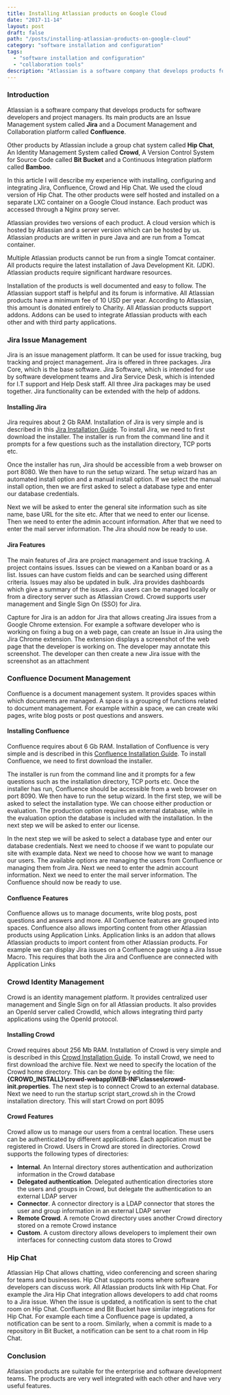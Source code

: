 ```yaml
---
title: Installing Atlassian products on Google Cloud
date: "2017-11-14"
layout: post
draft: false
path: "/posts/installing-atlassian-products-on-google-cloud"
category: "software installation and configuration"
tags:
  - "software installation and configuration"
  - "collaboration tools"
description: "Atlassian is a software company that develops products for software developers and project managers. Its main products are an Issue Management system called Jira and a Document Management and Collaboration platform called Confluence."
---
```


### Introduction
Atlassian is a software company that develops products for software developers and project managers. Its main products are an Issue Management system called **Jira** and a Document Management and Collaboration platform called **Confluence**.

Other products by Atlassian include a group chat system called **Hip Chat**, An Identity Management System called **Crowd**, A Version Control System for Source Code called **Bit Bucket** and a Continuous Integration platform called **Bamboo**.

In this article I will describe my experience with installing, configuring and integrating Jira, Confluence, Crowd and Hip Chat. We used the cloud version of Hip Chat. The other products were self hosted and installed on a separate LXC container on a Google Cloud instance. Each product was accessed through a Nginx proxy server.

Atlassian provides two versions of each product. A cloud version which is hosted by Atlassian and a server version which can be hosted by us. Atlassian products are written in pure Java and are run from a Tomcat container.

Multiple Atlassian products cannot be run from a single Tomcat container. All products require the latest installation of Java Development Kit. (JDK). Atlassian products require significant hardware resources.

Installation of the products is well documented and easy to follow. The Atlassian support staff is helpful and its forum is informative. All Atlassian products have a minimum fee of 10 USD per year. According to Atlassian, this amount is donated entirely to Charity. All Atlassian products support addons. Addons can be used to integrate Atlassian products with each other and with third party applications.

### Jira Issue Management
Jira is an issue management platform. It can be used for issue tracking, bug tracking and project management. Jira is offered in three packages. Jira Core, which is the base software. Jira Software, which is intended for use by software development teams and Jira Service Desk, which is intended for I.T support and Help Desk staff. All three Jira packages may be used together. Jira functionality can be extended with the help of addons.

#### Installing Jira
Jira requires about 2 Gb RAM. Installation of Jira is very simple and is described in this [Jira Installation Guide](https://confluence.atlassian.com/adminjiraserver073/installing-jira-applications-on-linux-861253030.html). To install Jira, we need to first download the installer. The installer is run from the command line and it prompts for a few questions such as the installation directory, TCP ports etc.

Once the installer has run, Jira should be accessible from a web browser on port 8080. We then have to run the setup wizard. The setup wizard has an automated install option and a manual install option. If we select the manual install option, then we are first asked to select a database type and enter our database credentials.

Next we will be asked to enter the general site information such as site name, base URL for the site etc. After that we need to enter our license. Then we need to enter the admin account information. After that we need to enter the mail server information. The Jira should now be ready to use.

#### Jira Features
The main features of Jira are project management and issue tracking. A project contains issues. Issues can be viewed on a Kanban board or as a list. Issues can have custom fields and can be searched using different criteria. Issues may also be updated in bulk. Jira provides dashboards which give a summary of the issues. Jira users can be managed locally or from a directory server such as Atlassian Crowd. Crowd supports user management and Single Sign On (SSO) for Jira.

Capture for Jira is an addon for Jira that allows creating Jira issues from a Google Chrome extension. For example a software developer who is working on fixing a bug on a web page, can create an Issue in Jira using the Jira Chrome extension. The extension displays a screenshot of the web page that the developer is working on. The developer may annotate this screenshot. The developer can then create a new Jira issue with the screenshot as an attachment

### Confluence Document Management
Confluence is a document management system. It provides spaces within which documents are managed. A space is a grouping of functions related to document management. For example within a space, we can create wiki pages, write blog posts or post questions and answers.


#### Installing Confluence
Confluence requires about 6 Gb RAM. Installation of Confluence is very simple and is described in this [Confluence Installation Guide](https://confluence.atlassian.com/doc/installing-confluence-on-linux-143556824.html). To install Confluence, we need to first download the installer.

The installer is run from the command line and it prompts for a few questions such as the installation directory, TCP ports etc. Once the installer has run, Confluence should be accessible from a web browser on port 8090. We then have to run the setup wizard. In the first step, we will be asked to select the installation type. We can choose either production or evaluation. The production option requires an external database, while in the evaluation option the database is included with the installation. In the next step we will be asked to enter our license.

In the next step we will be asked to select a database type and enter our database credentials. Next we need to choose if we want to populate our site with example data. Next we need to choose how we want to manage our users. The available options are managing the users from Confluence or managing them from Jira. Next we need to enter the admin account information. Next we need to enter the mail server information. The Confluence should now be ready to use.

#### Confluence Features
Confluence allows us to manage documents, write blog posts, post questions and answers and more. All Confluence features are grouped into spaces. Confluence also allows importing content from other Atlassian products using Application Links. Application links is an addon that allows Atlassian products to import content from other Atlassian products. For example we can display Jira issues on a Confluence page using a Jira Issue Macro. This requires that both the Jira and Confluence are connected with Application Links

### Crowd Identity Management
Crowd is an identity management platform. It provides centralized user management and Single Sign on for all Atlassian products. It also provides an OpenId server called CrowdId, which allows integrating third party applications using the OpenId protocol.

#### Installing Crowd
Crowd requires about 256 Mb RAM. Installation of Crowd is very simple and is described in this [Crowd Installation Guide](https://confluence.atlassian.com/crowd/installing-crowd-24248834.html). To install Crowd, we need to first download the archive file. Next we need to specify the location of the Crowd home directory. This can be done by editing the file: **{CROWD_INSTALL}\crowd-webapp\WEB-INF\classes\crowd-init.properties**. The next step is to connect Crowd to an external database. Next we need to run the startup script start_crowd.sh in the Crowd installation directory. This will start Crowd on port 8095

#### Crowd Features
Crowd allow us to manage our users from a central location. These users can be authenticated by different applications. Each application must be registered in Crowd. Users in Crowd are stored in directories. Crowd supports the following types of directories:

* **Internal**. An Internal directory stores authentication and authorization information in the Crowd database
* **Delegated authentication**. Delegated authentication directories store the users and groups in Crowd, but delegate the authentication to an external LDAP server
* **Connector**. A connector directory is a LDAP connector that stores the user and group information in an external LDAP server
* **Remote Crowd**. A remote Crowd directory uses another Crowd directory stored on a remote Crowd instance
* **Custom**. A custom directory allows developers to implement their own interfaces for connecting custom data stores to Crowd

### Hip Chat
Atlassian Hip Chat allows chatting, video conferencing and screen sharing for teams and businesses. Hip Chat supports rooms where software developers can discuss work. All Atlassian products link with Hip Chat. For example the Jira Hip Chat integration allows developers to add chat rooms to a Jira issue. When the issue is updated, a notification is sent to the chat room on Hip Chat. Confluence and Bit Bucket have similar integrations for Hip Chat. For example each time a Confluence page is updated, a notification can be sent to a room. Similarly, when a commit is made to a repository in Bit Bucket, a notification can be sent to a chat room in Hip Chat.

### Conclusion
Atlassian products are suitable for the enterprise and software development teams. The products are very well integrated with each other and have very useful features.
